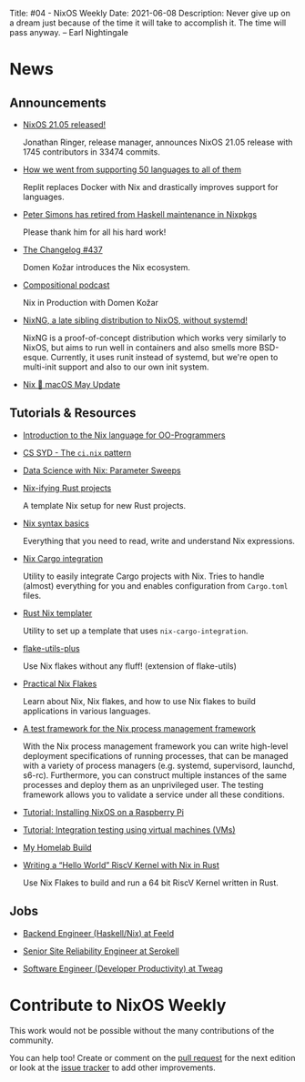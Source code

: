 Title: #04 - NixOS Weekly
Date: 2021-06-08
Description: Never give up on a dream just because of the time it will take to accomplish it. The time will pass anyway. – Earl Nightingale

# News
## Announcements

- [NixOS 21.05 released!](https://nixos.org/blog/announcements.html#21.05)

  Jonathan Ringer, release manager, announces NixOS 21.05 release with 1745 contributors in 33474 commits.

- [How we went from supporting 50 languages to all of them](https://blog.replit.com/nix)

  Replit replaces Docker with Nix and drastically improves support for languages.

- [Peter Simons has retired from Haskell maintenance in  Nixpkgs](https://discourse.nixos.org/t/im-retiring-from-haskell-maintenance-in-nixpkgs/12739)

  Please thank him for all his hard work!

- [The Changelog #437](https://changelog.com/podcast/437)

  Domen Kožar introduces the Nix ecosystem.

- [Compositional podcast](https://www.compositional.fm/domenkozar)

  Nix in Production with Domen Kožar

- [NixNG, a late sibling distribution to NixOS, without systemd!](https://gitea.redalder.org/Magic_RB/NixNG)

  NixNG is a proof-of-concept distribution which works very similarly to NixOS, but aims to run well 
  in containers and also smells more BSD-esque. Currently, it uses runit instead of systemd, but we're 
  open to multi-init support and also to our own init system.

- [Nix 🖤 macOS May Update](https://discourse.nixos.org/t/nix-macos-monthly/12330/4?u=domenkozar)


## Tutorials & Resources

- [Introduction to the Nix language for OO-Programmers](https://lambdablob.com/posts/nix-language-primer/)

- [CS SYD - The `ci.nix` pattern](https://cs-syd.eu/posts/2021-04-11-the-ci-nix-pattern)

- [Data Science with Nix: Parameter Sweeps](https://blog.nixbuild.net/posts/2021-04-26-data-science-with-nix-parameter-sweeps.html)

- [Nix-ifying Rust projects](https://notes.srid.ca/rust-nix) 

  A template Nix setup for new Rust projects.

- [Nix syntax basics](https://youtu.be/5F-1Q3nk4Es)

  Everything that you need to read, write and understand Nix expressions.
 
- [Nix Cargo integration](https://github.com/yusdacra/nix-cargo-integration)

  Utility to easily integrate Cargo projects with Nix. Tries to handle (almost) everything for you
  and enables configuration from `Cargo.toml` files.

- [Rust Nix templater](https://github.com/yusdacra/rust-nix-templater)

  Utility to set up a template that uses `nix-cargo-integration`.

- [flake-utils-plus](https://github.com/gytis-ivaskevicius/flake-utils-plus)

  Use Nix flakes without any fluff! (extension of flake-utils) 

- [Practical Nix Flakes](https://serokell.io/blog/practical-nix-flakes)

  Learn about Nix, Nix flakes, and how to use Nix flakes to build applications in various languages.

- [A test framework for the Nix process management framework](https://sandervanderburg.blogspot.com/2021/04/a-test-framework-for-nix-process.html)

  With the Nix process management framework you can write high-level deployment specifications of 
  running processes, that can be managed with a variety of process managers (e.g. systemd, 
  supervisord, launchd, s6-rc). Furthermore, you can construct multiple instances of the same 
  processes and deploy them as an unprivileged user. The testing framework allows you to validate a 
  service under all these conditions.

- [Tutorial: Installing NixOS on a Raspberry Pi](https://nix.dev/tutorials/installing-nixos-on-a-raspberry-pi)

- [Tutorial: Integration testing using virtual machines (VMs)](https://nix.dev/tutorials/integration-testing-using-virtual-machines)

- [My Homelab Build](https://christine.website/blog/my-homelab-2021-06-08)

- [Writing a “Hello World” RiscV Kernel with Nix in Rust](https://justin.restivo.me/posts/2021-05-30-nix-rust-riscv-toy-kernel.html)

  Use Nix Flakes to build and run a 64 bit RiscV Kernel written in Rust.


## Jobs

- [Backend Engineer (Haskell/Nix) at Feeld](https://wrkbl.ink/iTrGmT2)

- [Senior Site Reliability Engineer at Serokell](https://serokell.io/blog/hiring-senior-sre)

- [Software Engineer (Developer Productivity) at Tweag](https://boards.greenhouse.io/tweag/jobs/4212663002)

# Contribute to NixOS Weekly

This work would not be possible without the many contributions of the community.

You can help too! Create or comment on the [pull request](https://github.com/NixOS/nixos-weekly/pulls)
for the next edition or look at the
[issue tracker](https://github.com/NixOS/nixos-weekly/issues) to add other improvements.
